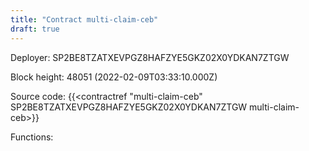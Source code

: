 ```yaml
---
title: "Contract multi-claim-ceb"
draft: true
---
```

Deployer: SP2BE8TZATXEVPGZ8HAFZYE5GKZ02X0YDKAN7ZTGW


 



Block height: 48051 (2022-02-09T03:33:10.000Z)

Source code: {{<contractref "multi-claim-ceb" SP2BE8TZATXEVPGZ8HAFZYE5GKZ02X0YDKAN7ZTGW multi-claim-ceb>}}

Functions:


